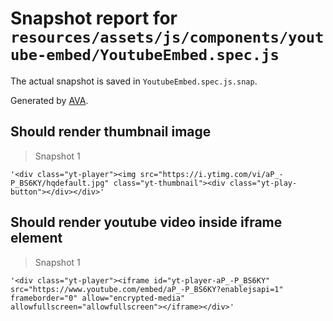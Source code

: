 # Snapshot report for `resources/assets/js/components/youtube-embed/YoutubeEmbed.spec.js`

The actual snapshot is saved in `YoutubeEmbed.spec.js.snap`.

Generated by [AVA](https://ava.li).

## Should render thumbnail image

> Snapshot 1

    '<div class="yt-player"><img src="https://i.ytimg.com/vi/aP_-P_BS6KY/hqdefault.jpg" class="yt-thumbnail"><div class="yt-play-button"></div></div>'

## Should render youtube video inside iframe element

> Snapshot 1

    '<div class="yt-player"><iframe id="yt-player-aP_-P_BS6KY" src="https://www.youtube.com/embed/aP_-P_BS6KY?enablejsapi=1" frameborder="0" allow="encrypted-media" allowfullscreen="allowfullscreen"></iframe></div>'
